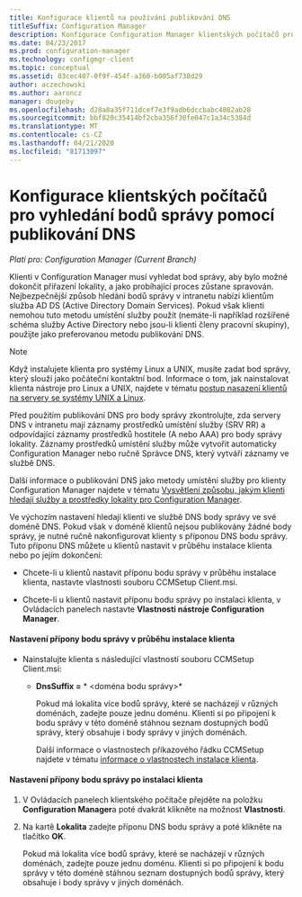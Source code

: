 ```yaml
---
title: Konfigurace klientů na používání publikování DNS
titleSuffix: Configuration Manager
description: Konfigurace Configuration Manager klientských počítačů pro vyhledání bodů správy pomocí publikování DNS.
ms.date: 04/23/2017
ms.prod: configuration-manager
ms.technology: configmgr-client
ms.topic: conceptual
ms.assetid: 03cec407-0f9f-454f-a360-b005af738d29
author: aczechowski
ms.author: aaroncz
manager: dougeby
ms.openlocfilehash: d28a8a35f711dcef7e3f9adb6dccbabc4082ab28
ms.sourcegitcommit: bbf820c35414bf2cba356f30fe047c1a34c5384d
ms.translationtype: MT
ms.contentlocale: cs-CZ
ms.lasthandoff: 04/21/2020
ms.locfileid: "81713097"
---
```

# <a name="configure-client-computers-to-find-management-points-by-using-dns-publishing"></a>Konfigurace klientských počítačů pro vyhledání bodů správy pomocí publikování DNS

*Platí pro: Configuration Manager (Current Branch)*

Klienti v Configuration Manager musí vyhledat bod správy, aby bylo možné dokončit přiřazení lokality, a jako probíhající proces zůstane spravován. Nejbezpečnější způsob hledání bodů správy v intranetu nabízí klientům služba AD DS (Active Directory Domain Services). Pokud však klienti nemohou tuto metodu umístění služby použít (nemáte-li například rozšířené schéma služby Active Directory nebo jsou-li klienti členy pracovní skupiny), použijte jako preferovanou metodu publikování DNS.  

> [!NOTE]  
>  Když instalujete klienta pro systémy Linux a UNIX, musíte zadat bod správy, který slouží jako počáteční kontaktní bod. Informace o tom, jak nainstalovat klienta nástroje pro Linux a UNIX, najdete v tématu [postup nasazení klientů na servery se systémy UNIX a Linux](../../../core/clients/deploy/deploy-clients-to-unix-and-linux-servers.md).  

 Před použitím publikování DNS pro body správy zkontrolujte, zda servery DNS v intranetu mají záznamy prostředků umístění služby (SRV RR) a odpovídající záznamy prostředků hostitele (A nebo AAA) pro body správy lokality. Záznamy prostředků umístění služby může vytvořit automaticky Configuration Manager nebo ručně Správce DNS, který vytváří záznamy ve službě DNS.  

 Další informace o publikování DNS jako metody umístění služby pro klienty Configuration Manager najdete v tématu [Vysvětlení způsobu, jakým klienti hledají služby a prostředky lokality pro Configuration Manager](../../../core/plan-design/hierarchy/understand-how-clients-find-site-resources-and-services.md).  

 Ve výchozím nastavení hledají klienti ve službě DNS body správy ve své doméně DNS. Pokud však v doméně klientů nejsou publikovány žádné body správy, je nutné ručně nakonfigurovat klienty s příponou DNS bodu správy. Tuto příponu DNS můžete u klientů nastavit v průběhu instalace klienta nebo po jejím dokončení:  

-   Chcete-li u klientů nastavit příponu bodu správy v průběhu instalace klienta, nastavte vlastnosti souboru CCMSetup Client.msi.  

-   Chcete-li u klientů nastavit příponu bodu správy po instalaci klienta, v Ovládacích panelech nastavte **Vlastnosti nástroje Configuration Manager**.  

#### <a name="to-configure-clients-for-a-management-point-suffix-during-client-installation"></a>Nastavení přípony bodu správy v průběhu instalace klienta  

- Nainstalujte klienta s následující vlastností souboru CCMSetup Client.msi:  

  - **DnsSuffix =** * &lt;doména bodu správy\>*  

     Pokud má lokalita více bodů správy, které se nacházejí v různých doménách, zadejte pouze jednu doménu. Klienti si po připojení k bodu správy v této doméně stáhnou seznam dostupných bodů správy, který obsahuje i body správy v jiných doménách.  

    Další informace o vlastnostech příkazového řádku CCMSetup najdete v tématu [informace o vlastnostech instalace klienta](../../../core/clients/deploy/about-client-installation-properties.md).  

#### <a name="to-configure-clients-for-a-management-point-suffix-after-client-installation"></a>Nastavení přípony bodu správy po instalaci klienta  

1.  V Ovládacích panelech klientského počítače přejděte na položku **Configuration Manager**a poté dvakrát klikněte na možnost **Vlastnosti**.  

2.  Na kartě **Lokalita** zadejte příponu DNS bodu správy a poté klikněte na tlačítko **OK**.  

     Pokud má lokalita více bodů správy, které se nacházejí v různých doménách, zadejte pouze jednu doménu. Klienti si po připojení k bodu správy v této doméně stáhnou seznam dostupných bodů správy, který obsahuje i body správy v jiných doménách.
